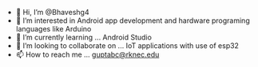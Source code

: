 - 👋 Hi, I’m @Bhaveshg4
- 👀 I’m interested in Android app development and hardware programing languages like Arduino
- 🌱 I’m currently learning ... Android Studio
- 💞️ I’m looking to collaborate on ... IoT applications with use of esp32
- 📫 How to reach me ... guptabc@rknec.edu

<!---
Bhaveshg4/Bhaveshg4 is a ✨ special ✨ repository because its `README.md` (this file) appears on your GitHub profile.
You can click the Preview link to take a look at your changes.
--->
